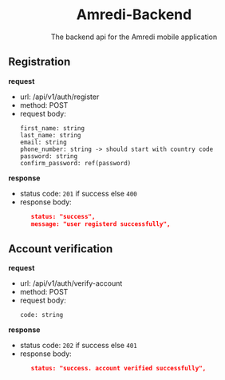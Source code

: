 <div align="center">

# Amredi-Backend
<p> The backend api for the Amredi mobile application </p>
</div>

## Registration
**request**
* url:   /api/v1/auth/register
* method: POST
* request body:
   ```
   first_name: string
   last_name: string
   email: string
   phone_number: string -> should start with country code 
   password: string
   confirm_password: ref(password)
   ```
**response**
- status code: `201` if success else `400`
- response body: 
   ```json
      status: "success",
      message: "user registerd successfully",
   ```
## Account verification
**request**
* url:   /api/v1/auth/verify-account
* method: POST
* request body:
   ```
   code: string
   ```
**response**
- status code: `202` if success else `401`
- response body: 
   ```json
      status: "success. account verified successfully",
   ```

